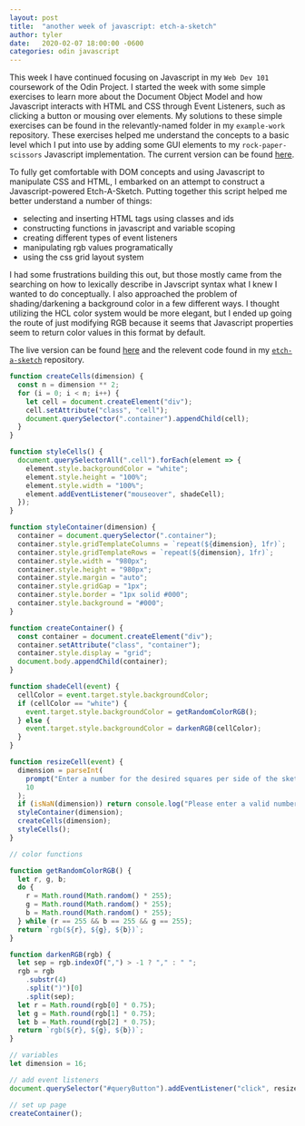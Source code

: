 ```yaml
---
layout: post
title:  "another week of javascript: etch-a-sketch"
author: tyler
date:   2020-02-07 18:00:00 -0600
categories: odin javascript
---
```


This week I have continued focusing on Javascript in my `Web Dev 101` coursework of the Odin Project. I started the week with some simple exercises to learn more about the Document Object Model and how Javascript interacts with HTML and CSS through Event Listeners, such as clicking a button or mousing over elements. My solutions to these simple exercises can be found in the relevantly-named folder in my `example-work` repository. These exercises helped me understand the concepts to a basic level which I put into use by adding some GUI elements to my `rock-paper-scissors` Javascript implementation. The current version can be found [here](https://tofritz.com/rock-paper-scissors).

To fully get comfortable with DOM concepts and using Javascript to manipulate CSS and HTML, I embarked on an attempt to construct a Javascript-powered Etch-A-Sketch. Putting together this script helped me better understand a number of things: 

* selecting and inserting HTML tags using classes and ids
* constructing functions in javascript and variable scoping
* creating different types of event listeners
* manipulating rgb values programatically
* using the css grid layout system

I had some frustrations building this out, but those mostly came from the searching on how to lexically describe in Javscript syntax what I knew I wanted to do conceptually. I also approached the problem of shading/darkening a background color in a few different ways. I thought utilizing the HCL color system would be more elegant, but I ended up going the route of just modifying RGB because it seems that Javascript properties seem to return color values in this format by default.

The live version can be found [here](https://tofritz.com/etch-a-sketch) and the relevent code found in my [`etch-a-sketch`](https://github.com/tofritz/etch-a-sketch) repository.

```javascript
function createCells(dimension) {
  const n = dimension ** 2;
  for (i = 0; i < n; i++) {
    let cell = document.createElement("div");
    cell.setAttribute("class", "cell");
    document.querySelector(".container").appendChild(cell);
  }
}

function styleCells() {
  document.querySelectorAll(".cell").forEach(element => {
    element.style.backgroundColor = "white";
    element.style.height = "100%";
    element.style.width = "100%";
    element.addEventListener("mouseover", shadeCell);
  });
}

function styleContainer(dimension) {
  container = document.querySelector(".container");
  container.style.gridTemplateColumns = `repeat(${dimension}, 1fr)`;
  container.style.gridTemplateRows = `repeat(${dimension}, 1fr)`;
  container.style.width = "980px";
  container.style.height = "980px";
  container.style.margin = "auto";
  container.style.gridGap = "1px";
  container.style.border = "1px solid #000";
  container.style.background = "#000";
}

function createContainer() {
  const container = document.createElement("div");
  container.setAttribute("class", "container");
  container.style.display = "grid";
  document.body.appendChild(container);
}

function shadeCell(event) {
  cellColor = event.target.style.backgroundColor;
  if (cellColor == "white") {
    event.target.style.backgroundColor = getRandomColorRGB();
  } else {
    event.target.style.backgroundColor = darkenRGB(cellColor);
  }
}

function resizeCell(event) {
  dimension = parseInt(
    prompt("Enter a number for the desired squares per side of the sketchpad:"),
    10
  );
  if (isNaN(dimension)) return console.log("Please enter a valid number.");
  styleContainer(dimension);
  createCells(dimension);
  styleCells();
}

// color functions

function getRandomColorRGB() {
  let r, g, b;
  do {
    r = Math.round(Math.random() * 255);
    g = Math.round(Math.random() * 255);
    b = Math.round(Math.random() * 255);
  } while (r == 255 && b == 255 && g == 255);
  return `rgb(${r}, ${g}, ${b})`;
}

function darkenRGB(rgb) {
  let sep = rgb.indexOf(",") > -1 ? "," : " ";
  rgb = rgb
    .substr(4)
    .split(")")[0]
    .split(sep);
  let r = Math.round(rgb[0] * 0.75);
  let g = Math.round(rgb[1] * 0.75);
  let b = Math.round(rgb[2] * 0.75);
  return `rgb(${r}, ${g}, ${b})`;
}

// variables
let dimension = 16;

// add event listeners
document.querySelector("#queryButton").addEventListener("click", resizeCell);

// set up page
createContainer();
```
